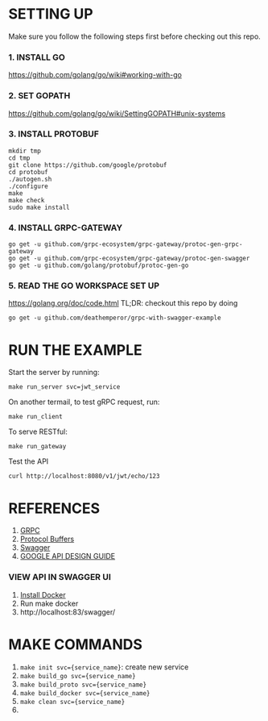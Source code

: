 # SETTING UP

Make sure you follow the following steps first before checking out this repo.

### 1. INSTALL GO

https://github.com/golang/go/wiki#working-with-go

### 2. SET GOPATH

https://github.com/golang/go/wiki/SettingGOPATH#unix-systems

### 3. INSTALL PROTOBUF
```ssh
mkdir tmp
cd tmp
git clone https://github.com/google/protobuf
cd protobuf
./autogen.sh
./configure
make
make check
sudo make install
```

### 4. INSTALL GRPC-GATEWAY

```ssh
go get -u github.com/grpc-ecosystem/grpc-gateway/protoc-gen-grpc-gateway
go get -u github.com/grpc-ecosystem/grpc-gateway/protoc-gen-swagger
go get -u github.com/golang/protobuf/protoc-gen-go
```

### 5. READ THE GO WORKSPACE SET UP
https://golang.org/doc/code.html
TL;DR: 
checkout this repo by doing
```ssh
go get -u github.com/deathemperor/grpc-with-swagger-example
```

# RUN THE EXAMPLE
Start the server by running:
```
make run_server svc=jwt_service
```

On another termail, to test gRPC request, run:
```
make run_client
```

To serve RESTful:
```
make run_gateway
```

Test the API
```
curl http://localhost:8080/v1/jwt/echo/123
```


# REFERENCES

1. [GRPC](https://grpc.io/)
2. [Protocol Buffers](https://developers.google.com/protocol-buffers/)
3. [Swagger](https://swagger.io/)
4. [GOOGLE API DESIGN GUIDE](https://cloud.google.com/apis/design/)


### VIEW API IN SWAGGER UI
1. [Install Docker](https://docs.docker.com/install/)
2. Run make docker
3. http://localhost:83/swagger/


# MAKE COMMANDS
1. `make init svc={service_name}`: create new service
2. `make build_go svc={service_name}`
3. `make build_proto svc={service_name}`
4. `make build_docker svc={service_name}`
5. `make clean svc={service_name}`
6. 